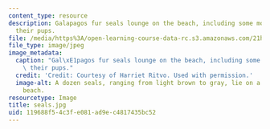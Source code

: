 ```yaml
---
content_type: resource
description: Galapagos fur seals lounge on the beach, including some mothers nursing
  their pups.
file: /media/https%3A/open-learning-course-data-rc.s3.amazonaws.com/21h-968j-nature-environment-and-empire-spring-2010/119688f54c3fe081ad9ec4817435bc52_seals.jpg
file_type: image/jpeg
image_metadata:
  caption: "Gal\xE1pagos fur seals lounge on the beach, including some mothers nursing\
    \ their pups."
  credit: 'Credit: Courtesy of Harriet Ritvo. Used with permission.'
  image-alt: A dozen seals, ranging from light brown to gray, lie on a white sandy
    beach.
resourcetype: Image
title: seals.jpg
uid: 119688f5-4c3f-e081-ad9e-c4817435bc52
---
```

